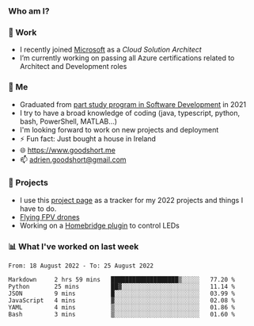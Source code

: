 ### Who am I?

<!--
**goodshort/goodshort** is a ✨ _special_ ✨ repository because its `README.md` (this file) appears on your GitHub profile.
-->
### 💼 Work
- I recently joined [Microsoft](https://www.microsoft.com/) as a _Cloud Solution Architect_
- I’m currently working on passing all Azure certifications related to Architect and Development roles

### 🌱 Me
- Graduated from [part study program in Software Development](https://www.goodshort.me/who-am-i/studies#higher-diploma-in-software-development) in 2021
- I try to have a broad knowledge of coding (java, typescript, python, bash, PowerShell, MATLAB...)
- I'm looking forward to work on new projects and deployment
- ⚡ Fun fact: Just bought a house in Ireland
- 🌐 https://www.goodshort.me
- 📫 adrien.goodshort@gmail.com

### 🚧 Projects

- I use this [project page](https://github.com/users/goodshort/projects/2) as a tracker for my 2022 projects and things I have to do.
- [Flying FPV drones](https://www.youtube.com/watch?v=PdOF5c4RF18&list=PLhU-As_kQhM6L6iwidza6sSdfxEybA7VZ)
- Working on a [Homebridge plugin](https://github.com/goodshort/homebridge-wled-preset) to control LEDs

### 📊 What I've worked on last week

<!--START_SECTION:waka-->

```text
From: 18 August 2022 - To: 25 August 2022

Markdown     2 hrs 59 mins   ███████████████████▒░░░░░   77.20 %
Python       25 mins         ██▓░░░░░░░░░░░░░░░░░░░░░░   11.14 %
JSON         9 mins          █░░░░░░░░░░░░░░░░░░░░░░░░   03.99 %
JavaScript   4 mins          ▓░░░░░░░░░░░░░░░░░░░░░░░░   02.08 %
YAML         4 mins          ▒░░░░░░░░░░░░░░░░░░░░░░░░   01.86 %
Bash         3 mins          ▒░░░░░░░░░░░░░░░░░░░░░░░░   01.60 %
```

<!--END_SECTION:waka-->
